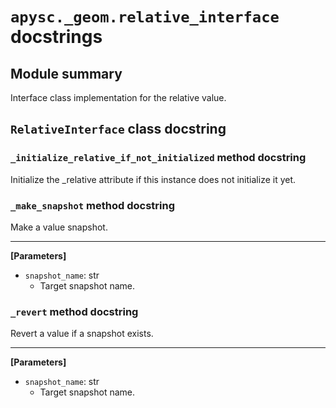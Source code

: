 # `apysc._geom.relative_interface` docstrings

## Module summary

Interface class implementation for the relative value.

## `RelativeInterface` class docstring

### `_initialize_relative_if_not_initialized` method docstring

Initialize the _relative attribute if this instance does not initialize it yet.

### `_make_snapshot` method docstring

Make a value snapshot.<hr>

**[Parameters]**

- `snapshot_name`: str
  - Target snapshot name.

### `_revert` method docstring

Revert a value if a snapshot exists.<hr>

**[Parameters]**

- `snapshot_name`: str
  - Target snapshot name.